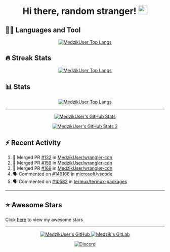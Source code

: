 <h1 align="center">
  Hi there, random stranger!
  <img src="https://cdn.magicuser.cf/Zw2ELB8.gif" width="28">
</h1>

## 👨‍💻 Languages and Tool

<p align="center">
  <a href="https://github.com/anuraghazra/github-readme-stats">
    <img alt="MedzikUser Top Langs" src="https://github-readme-stats.vercel.app/api/top-langs/?username=MedzikUser&theme=radical&count_private=true&layout=compact" />
  </a>
</p>

## 🔥 Streak Stats

<p align="center">
  <a href="https://git.io/streak-stats">
    <img alt="MedzikUser Top Langs" src="https://github-readme-streak-stats.herokuapp.com/?user=MedzikUser&theme=dracula" />
  </a>
</p>

## 📊 Stats

<p align="center">
  <a href="https://git.io/JEwT2">
    <img alt="MedzikUser Top Langs" src="https://activity-graph.herokuapp.com/graph?username=MedzikUser&bg_color=1F222E&color=F8D866&line=F85D7F&point=FFFFFF&hide_border=true" />
  </a>
</p>

---

<p align="center">
  <a href="https://git.io/JJmN9">
    <img alt="MedzikUser's GitHub Stats" src="https://github-readme-stats.vercel.app/api?username=MedzikUser&show_icons=true&theme=radical&line_height=27&include_all_commits=true&count_private=true" />
  </a>
</p>

<p align="center">
  <a href="https://github.com/MedzikUser/github-stats">
    <img alt="MedzikUser's GitHub Stats 2" src="https://raw.githubusercontent.com/MedzikUser/github-stats/master/generated/overview.svg" />
  </a>
</p>

## ⚡ Recent Activity

<!--START_SECTION:activity-->
1. 🎉 Merged PR [#132](https://github.com/MedzikUser/wrangler-cdn/pull/132) in [MedzikUser/wrangler-cdn](https://github.com/MedzikUser/wrangler-cdn)
2. 🎉 Merged PR [#159](https://github.com/MedzikUser/wrangler-cdn/pull/159) in [MedzikUser/wrangler-cdn](https://github.com/MedzikUser/wrangler-cdn)
3. 🎉 Merged PR [#169](https://github.com/MedzikUser/wrangler-cdn/pull/169) in [MedzikUser/wrangler-cdn](https://github.com/MedzikUser/wrangler-cdn)
4. 🗣 Commented on [#149168](https://github.com/microsoft/vscode/issues/149168) in [microsoft/vscode](https://github.com/microsoft/vscode)
5. 🗣 Commented on [#10582](https://github.com/termux/termux-packages/issues/10582) in [termux/termux-packages](https://github.com/termux/termux-packages)
<!--END_SECTION:activity-->

---

## ⭐ Awesome Stars
Click [here](AWESOME-STARS.md) to view my awesome stars

---

<p align="center">
  <a href="https://github.com/MedzikUser">
    <img alt="MedzikUser's GitHub" src="https://img.shields.io/badge/GitHub-100000?style=for-the-badge&logo=github&logoColor=white" />
  </a>
  <a href="https://gitlab.com/Medzik">
    <img alt="Medzik's GitLab" src="https://img.shields.io/badge/GitLab-330F63?style=for-the-badge&logo=gitlab&logoColor=white" />
  </a>
</p>


<p align="center">
  <a href="https://discord.com/users/695958092130680923">
    <img alt="Discord" src="https://lanyard.cnrad.dev/api/695958092130680923?animated=true" />
  </a>
</p>
